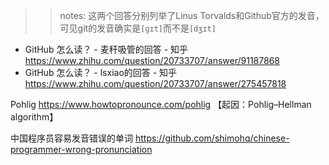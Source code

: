 
>> notes: 这两个回答分别列举了Linus Torvalds和Github官方的发音，可见git的发音确实是`[ɡɪt]`而不是`[dʒɪt]`
- GitHub 怎么读？ - 麦秆吸管的回答 - 知乎 https://www.zhihu.com/question/20733707/answer/91187868
- GitHub 怎么读？ - lsxiao的回答 - 知乎 https://www.zhihu.com/question/20733707/answer/275457818

Pohlig https://www.howtopronounce.com/pohlig 【起因：Pohlig–Hellman algorithm】

中国程序员容易发音错误的单词 https://github.com/shimohq/chinese-programmer-wrong-pronunciation
